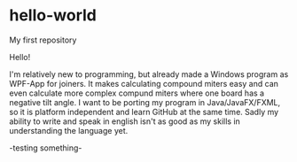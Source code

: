 # hello-world
My first repository

Hello!

I'm relatively new to programming, but already made a Windows program as WPF-App for joiners. It makes calculating compound miters easy and can even calculate more complex compund miters where one board has a negative tilt angle. I want to be porting my program in Java/JavaFX/FXML, so it is platform independent and learn GitHub at the same time. Sadly my ability to write and speak in english isn't as good as my skills in understanding the language yet.

-testing something-
